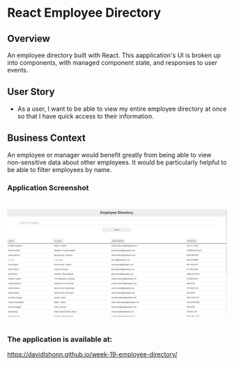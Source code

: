 # React Employee Directory

## Overview

An employee directory built with React. This aapplication's UI is broken up into components, with managed component state, and responses to user events.

## User Story

- As a user, I want to be able to view my entire employee directory at once so that I have quick access to their information.

## Business Context

An employee or manager would benefit greatly from being able to view non-sensitive data about other employees. It would be particularly helpful to be able to filter employees by name.

### Application Screenshot

#

<img src="public\assets\APP-PREVIEW.JPG">

#

### The application is available at:

https://davidlshonn.github.io/week-19-employee-directory/
